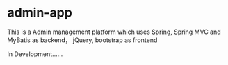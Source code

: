 # admin-app
This is a Admin management platform which uses Spring, Spring MVC and MyBatis as backend， jQuery, bootstrap as frontend

In Development......
